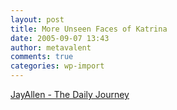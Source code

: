 ```yaml
---
layout: post
title: More Unseen Faces of Katrina
date: 2005-09-07 13:43
author: metavalent
comments: true
categories: wp-import
---
```

<a href="https://www.jayallen.org/journey/">JayAllen - The Daily Journey</a>
